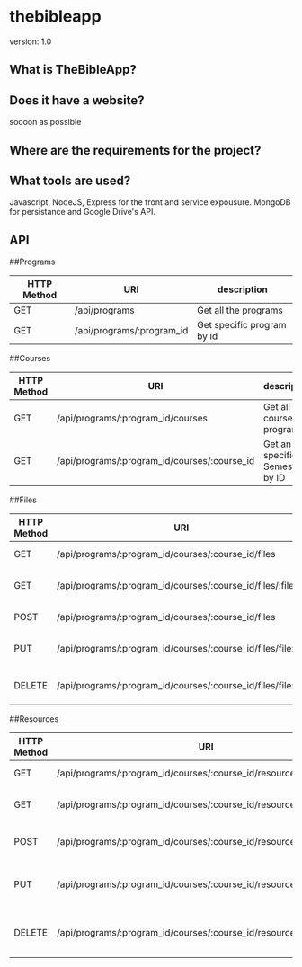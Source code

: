 # thebibleapp




version: 1.0

What is TheBibleApp?
------------------


Does it have a website?
------------------------
soooon as possible


Where are the requirements for the project?
-------------------------------


What tools are used?
---------------------
Javascript, NodeJS, Express for the front and service expousure. MongoDB for persistance and Google Drive's API.

API
---------------------



##Programs

|HTTP Method   |  URI |  description |
|---|---|---|
| GET | /api/programs  | Get all the programs  |
| GET | /api/programs/:program_id | Get specific program by id  |


##Courses

|HTTP Method   |  URI |  description |
|---|---|---|
| GET | /api/programs/:program_id/courses  |  Get all the courses by program |
| GET |  /api/programs/:program_id/courses/:course_id  | Get an specific Semester by ID  |

##Files

|HTTP Method   |  URI |  description |
|---|---|---|
| GET |/api/programs/:program_id/courses/:course_id/files  |  Get all the files |
| GET |/api/programs/:program_id/courses/:course_id/files/:file_id    | Get an specific File  |
| POST  |/api/programs/:program_id/courses/:course_id/files    |  Add an specific file |
| PUT  |/api/programs/:program_id/courses/:course_id/files/file:id   |  Update an specific file by ID|
| DELETE  |/api/programs/:program_id/courses/:course_id/files/file:id   |  Delete an specific file by ID |

##Resources


|HTTP Method   |  URI |  description |
|---|---|---|
| GET |/api/programs/:program_id/courses/:course_id/resources/  |  Get all the resources |
| GET |/api/programs/:program_id/courses/:course_id/resources/:resource_id    | Get an specific resource  |
| POST  |/api/programs/:program_id/courses/:course_id/resources    |  Add an specific resource |
| PUT  |/api/programs/:program_id/courses/:course_id/resources/resource:id   |  Update an specific resource by ID|
| DELETE  |/api/programs/:program_id/courses/:course_id/resources/resource:id   |  Delete an specific resource by ID |

